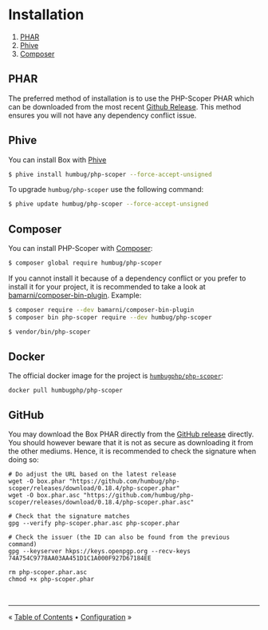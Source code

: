 # Installation

1. [PHAR](#phar)
1. [Phive](#phive)
1. [Composer](#composer)

## PHAR

The preferred method of installation is to use the PHP-Scoper PHAR which can be
downloaded from the most recent [Github Release][releases]. This method ensures
you will not have any dependency conflict issue.


## Phive

You can install Box with [Phive][phive]

```bash
$ phive install humbug/php-scoper --force-accept-unsigned
```

To upgrade `humbug/php-scoper` use the following command:

```bash
$ phive update humbug/php-scoper --force-accept-unsigned
```


## Composer

You can install PHP-Scoper with [Composer][composer]:

```bash
$ composer global require humbug/php-scoper
```

If you cannot install it because of a dependency conflict or you prefer to
install it for your project, it is recommended to take a look at 
[bamarni/composer-bin-plugin][bamarni/composer-bin-plugin]. Example:

```bash
$ composer require --dev bamarni/composer-bin-plugin
$ composer bin php-scoper require --dev humbug/php-scoper

$ vendor/bin/php-scoper
```


## Docker

The official docker image for the project is [`humbugphp/php-scoper`][docker-image]:

```shell
docker pull humbugphp/php-scoper
```


## GitHub

You may download the Box PHAR directly from the [GitHub release][releases] directly.
You should however beware that it is not as secure as downloading it from the other mediums.
Hence, it is recommended to check the signature when doing so:

```shell
# Do adjust the URL based on the latest release
wget -O box.phar "https://github.com/humbug/php-scoper/releases/download/0.18.4/php-scoper.phar"
wget -O box.phar.asc "https://github.com/humbug/php-scoper/releases/download/0.18.4/php-scoper.phar.asc"

# Check that the signature matches
gpg --verify php-scoper.phar.asc php-scoper.phar

# Check the issuer (the ID can also be found from the previous command)
gpg --keyserver hkps://keys.openpgp.org --recv-keys 74A754C9778AA03AA451D1C1A000F927D67184EE

rm php-scoper.phar.asc
chmod +x php-scoper.phar
```


<br />
<hr />

« [Table of Contents](../README.md#table-of-contents) • [Configuration](configuration.md#configuration) »


[composer]: https://getcomposer.org
[docker-image]: https://hub.docker.com/r/humbugphp/php-scoper
[bamarni/composer-bin-plugin]: https://github.com/bamarni/composer-bin-plugin
[phive]: https://github.com/phar-io/phive
[releases]: https://github.com/humbug/php-scoper/releases
